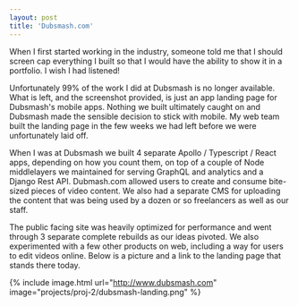 ```yaml
---
layout: post
title: 'Dubsmash.com'
---
```


When I first started working in the industry, someone told me that I should screen cap everything I built so that I would have the ability to show it in a portfolio. I wish I had listened!

Unfortunately 99% of the work I did at Dubsmash is no longer available. What is left, and the screenshot provided, is just an app landing page for Dubsmash's mobile apps. Nothing we built ultimately caught on and Dubsmash made the sensible decision to stick with mobile. My web team built the landing page in the few weeks we had left before we were unfortunately laid off.

When I was at Dubsmash we built 4 separate Apollo / Typescript / React apps, depending on how you count them, on top of a couple of Node middlelayers we maintained for serving GraphQL and analytics and a Django Rest API. Dubmash.com allowed users to create and consume bite-sized pieces of video content. We also had a separate CMS for uploading the content that was being used by a dozen or so freelancers as well as our staff.

The public facing site was heavily optimized for performance and went through 3 separate complete rebuilds as our ideas pivoted. We also experimented with a few other products on web, including a way for users to edit videos online. Below is a picture and a link to the landing page that stands there today.

{% include image.html url="http://www.dubsmash.com" image="projects/proj-2/dubsmash-landing.png" %}
